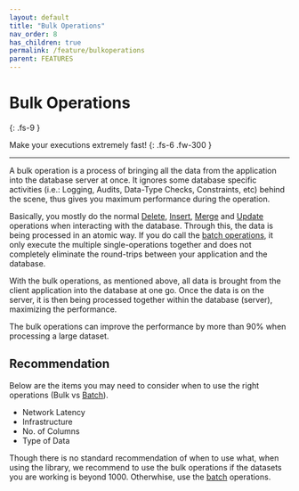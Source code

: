 ```yaml
---
layout: default
title: "Bulk Operations"
nav_order: 8
has_children: true
permalink: /feature/bulkoperations
parent: FEATURES
---
```


# Bulk Operations
{: .fs-9 }

Make your executions extremely fast!
{: .fs-6 .fw-300 }

---

A bulk operation is a process of bringing all the data from the application into the database server at once. It ignores some database specific activities (i.e.: Logging, Audits, Data-Type Checks, Constraints, etc) behind the scene, thus gives you maximum performance during the operation.

Basically, you mostly do the normal [Delete](/operation/delete), [Insert](/operation/insert), [Merge](/operation/merge) and [Update](/operation/update) operations when interacting with the database. Through this, the data is being processed in an atomic way. If you do call the [batch operations](/feature/batchoperations), it only execute the multiple single-operations together and does not completely eliminate the round-trips between your application and the database.

With the bulk operations, as mentioned above, all data is brought from the client application into the database at one go. Once the data is on the server, it is then being processed together within the database (server), maximizing the performance.

The bulk operations can improve the performance by more than 90% when processing a large dataset.

## Recommendation

Below are the items you may need to consider when to use the right operations (Bulk vs [Batch](/feature/batchoperations)).

- Network Latency
- Infrastructure
- No. of Columns
- Type of Data

Though there is no standard recommendation of when to use what, when using the library, we recommend to use the bulk operations if the datasets you are working is beyond 1000. Otherwhise, use the [batch](/feature/batchoperations) operations.